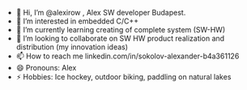 - 👋 Hi, I’m @alexirow , Alex SW developer Budapest. 
- 👀 I’m interested in embedded C/C++
- 🌱 I’m currently learning creating of complete system (SW-HW)
- 💞️ I’m looking to collaborate on SW HW product realization and distribution (my innovation ideas)
- 📫 How to reach me linkedin.com/in/sokolov-alexander-b4a361126
- 😄 Pronouns: Alex
- ⚡ Hobbies: Ice hockey, outdoor biking, paddling  on natural lakes
<!---
alexirow/alexirow is a ✨ special ✨ repository because its `README.md` (this file) appears on your GitHub profile.
You can click the Preview link to take a look at your changes.
--->

